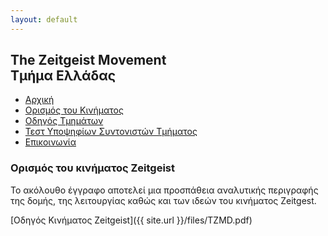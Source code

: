 ```yaml
---
layout: default
---
```


## The Zeitgeist Movement <br/> Τμήμα Ελλάδας

<ul class="menu">
<li><a href="/">Αρχική</a></li>
<li><a href="/tzmdefined" class="active">Ορισμός του Κινήματος</a></li>
<li><a href="/guide">Οδηγός Τμημάτων</a></li>
<li><a href="/coordinator">Τεστ Υποψηφίων Συντονιστών Τμήματος</a></li>
<li><a href="/contact">Επικοινωνία</a></li>
</ul>

### Ορισμός του κινήματος Zeitgeist

Το ακόλουθο έγγραφο αποτελεί μια προσπάθεια αναλυτικής περιγραφής 
της δομής, της λειτουργίας καθώς και των ιδεών του κινήματος Zeitgest. 

[Οδηγός Κινήματος Zeitgeist]({{ site.url }}/files/TZMD.pdf)
